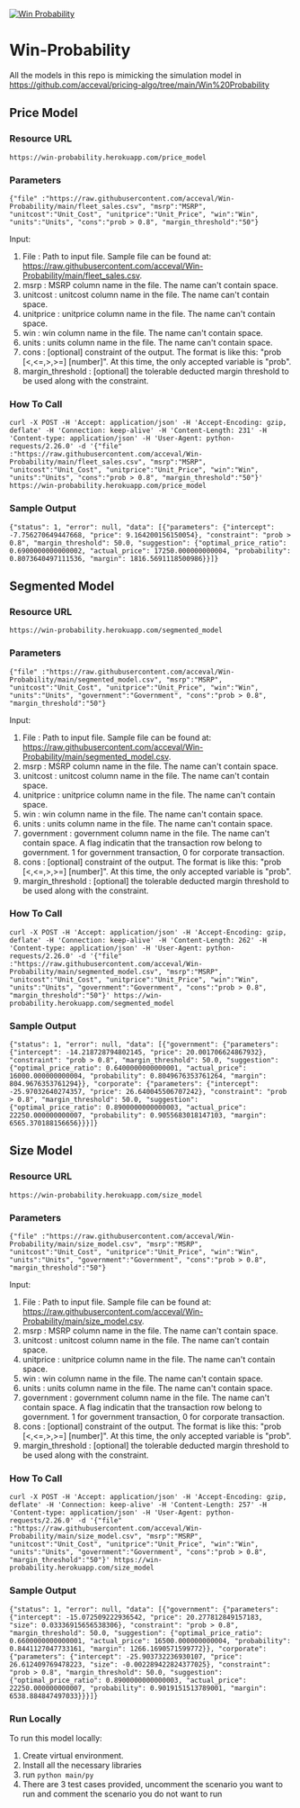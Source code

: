 [![Win Probability](https://github.com/acceval/Win-Probability/actions/workflows/main.yml/badge.svg)](https://github.com/acceval/Win-Probability/actions/workflows/main.yml)

# Win-Probability

All the models in this repo is mimicking the simulation model in https://github.com/acceval/pricing-algo/tree/main/Win%20Probability 

## Price Model

### Resource URL

```
https://win-probability.herokuapp.com/price_model
```

### Parameters

```
{"file" :"https://raw.githubusercontent.com/acceval/Win-Probability/main/fleet_sales.csv", "msrp":"MSRP", "unitcost":"Unit_Cost", "unitprice":"Unit_Price", "win":"Win", "units":"Units", "cons":"prob > 0.8", "margin_threshold":"50"}
```

Input:
1. File : Path to input file. Sample file can be found at: https://raw.githubusercontent.com/acceval/Win-Probability/main/fleet_sales.csv.   
2. msrp : MSRP column name in the file. The name can't contain space.
3. unitcost : unitcost column name in the file. The name can't contain space.
4. unitprice : unitprice column name in the file. The name can't contain space.
5. win : win column name in the file. The name can't contain space.
6. units : units column name in the file. The name can't contain space.
7. cons : [optional] constraint of the output. The format is like this: "prob [<,<=,>,>=] [number]". At this time, the only accepted variable is "prob".
8. margin_threshold : [optional] the tolerable deducted margin threshold to be used along with the constraint. 

### How To Call

```
curl -X POST -H 'Accept: application/json' -H 'Accept-Encoding: gzip, deflate' -H 'Connection: keep-alive' -H 'Content-Length: 231' -H 'Content-type: application/json' -H 'User-Agent: python-requests/2.26.0' -d '{"file" :"https://raw.githubusercontent.com/acceval/Win-Probability/main/fleet_sales.csv", "msrp":"MSRP", "unitcost":"Unit_Cost", "unitprice":"Unit_Price", "win":"Win", "units":"Units", "cons":"prob > 0.8", "margin_threshold":"50"}' https://win-probability.herokuapp.com/price_model
```

### Sample Output

```
{"status": 1, "error": null, "data": [{"parameters": {"intercept": -7.756270649447668, "price": 9.164200156150054}, "constraint": "prob > 0.8", "margin_threshold": 50.0, "suggestion": {"optimal_price_ratio": 0.6900000000000002, "actual_price": 17250.000000000004, "probability": 0.8073640497111536, "margin": 1816.5691118500986}}]}
```

## Segmented Model

### Resource URL

```
https://win-probability.herokuapp.com/segmented_model
```

### Parameters

```
{"file" :"https://raw.githubusercontent.com/acceval/Win-Probability/main/segmented_model.csv", "msrp":"MSRP", "unitcost":"Unit_Cost", "unitprice":"Unit_Price", "win":"Win", "units":"Units", "government":"Government", "cons":"prob > 0.8", "margin_threshold":"50"}
```

Input:
1. File : Path to input file. Sample file can be found at: https://raw.githubusercontent.com/acceval/Win-Probability/main/segmented_model.csv.   
2. msrp : MSRP column name in the file. The name can't contain space.
3. unitcost : unitcost column name in the file. The name can't contain space.
4. unitprice : unitprice column name in the file. The name can't contain space.
5. win : win column name in the file. The name can't contain space.
6. units : units column name in the file. The name can't contain space.
7. government : government column name in the file. The name can't contain space. A flag indicatin that the transaction row belong to government. 1 for government transaction, 0 for corporate transaction.
8. cons : [optional] constraint of the output. The format is like this: "prob [<,<=,>,>=] [number]". At this time, the only accepted variable is "prob".
9. margin_threshold : [optional] the tolerable deducted margin threshold to be used along with the constraint. 


### How To Call

```
curl -X POST -H 'Accept: application/json' -H 'Accept-Encoding: gzip, deflate' -H 'Connection: keep-alive' -H 'Content-Length: 262' -H 'Content-type: application/json' -H 'User-Agent: python-requests/2.26.0' -d '{"file" :"https://raw.githubusercontent.com/acceval/Win-Probability/main/segmented_model.csv", "msrp":"MSRP", "unitcost":"Unit_Cost", "unitprice":"Unit_Price", "win":"Win", "units":"Units", "government":"Government", "cons":"prob > 0.8", "margin_threshold":"50"}' https://win-probability.herokuapp.com/segmented_model
````

### Sample Output

```
{"status": 1, "error": null, "data": [{"government": {"parameters": {"intercept": -14.218728794802145, "price": 20.001706624867932}, "constraint": "prob > 0.8", "margin_threshold": 50.0, "suggestion": {"optimal_price_ratio": 0.6400000000000001, "actual_price": 16000.000000000004, "probability": 0.8049676353761264, "margin": 804.9676353761294}}, "corporate": {"parameters": {"intercept": -25.97032640274357, "price": 26.640045506707242}, "constraint": "prob > 0.8", "margin_threshold": 50.0, "suggestion": {"optimal_price_ratio": 0.8900000000000003, "actual_price": 22250.000000000007, "probability": 0.9055683018147103, "margin": 6565.370188156656}}}]}
```

## Size Model

### Resource URL

```
https://win-probability.herokuapp.com/size_model
```

### Parameters

```
{"file" :"https://raw.githubusercontent.com/acceval/Win-Probability/main/size_model.csv", "msrp":"MSRP", "unitcost":"Unit_Cost", "unitprice":"Unit_Price", "win":"Win", "units":"Units", "government":"Government", "cons":"prob > 0.8", "margin_threshold":"50"}
```

Input:
1. File : Path to input file. Sample file can be found at: https://raw.githubusercontent.com/acceval/Win-Probability/main/size_model.csv.   
2. msrp : MSRP column name in the file. The name can't contain space.
3. unitcost : unitcost column name in the file. The name can't contain space.
4. unitprice : unitprice column name in the file. The name can't contain space.
5. win : win column name in the file. The name can't contain space.
6. units : units column name in the file. The name can't contain space.
7. government : government column name in the file. The name can't contain space. A flag indicatin that the transaction row belong to government. 1 for government transaction, 0 for corporate transaction.
8. cons : [optional] constraint of the output. The format is like this: "prob [<,<=,>,>=] [number]". At this time, the only accepted variable is "prob".
9. margin_threshold : [optional] the tolerable deducted margin threshold to be used along with the constraint. 

### How To Call

```
curl -X POST -H 'Accept: application/json' -H 'Accept-Encoding: gzip, deflate' -H 'Connection: keep-alive' -H 'Content-Length: 257' -H 'Content-type: application/json' -H 'User-Agent: python-requests/2.26.0' -d '{"file" :"https://raw.githubusercontent.com/acceval/Win-Probability/main/size_model.csv", "msrp":"MSRP", "unitcost":"Unit_Cost", "unitprice":"Unit_Price", "win":"Win", "units":"Units", "government":"Government", "cons":"prob > 0.8", "margin_threshold":"50"}' https://win-probability.herokuapp.com/size_model
```

### Sample Output

```
{"status": 1, "error": null, "data": [{"government": {"parameters": {"intercept": -15.072509222936542, "price": 20.277812849157183, "size": 0.03336915656538306}, "constraint": "prob > 0.8", "margin_threshold": 50.0, "suggestion": {"optimal_price_ratio": 0.6600000000000001, "actual_price": 16500.000000000004, "probability": 0.8441127047733161, "margin": 1266.1690571599772}}, "corporate": {"parameters": {"intercept": -25.903732236930107, "price": 26.612409769478223, "size": -0.002289422824377025}, "constraint": "prob > 0.8", "margin_threshold": 50.0, "suggestion": {"optimal_price_ratio": 0.8900000000000003, "actual_price": 22250.000000000007, "probability": 0.9019151513789001, "margin": 6538.884847497033}}}]}
```

### Run Locally

To run this model locally:
1. Create virtual environment.
2. Install all the necessary libraries
3. run `python main/py`
4. There are 3 test cases provided, uncomment the scenario you want to run and comment the scenario you do not want to run

